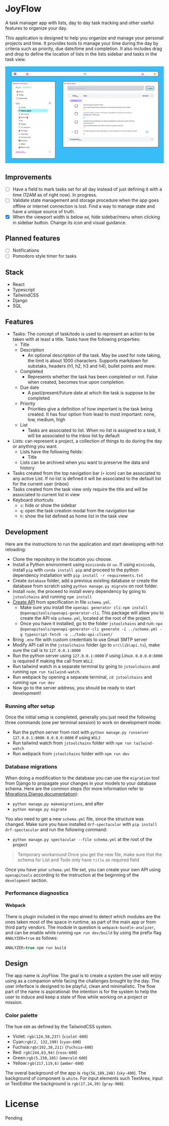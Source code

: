 # JoyFlow

A task manager app with lists, day to day task tracking and other useful features to organize your day.

This application is designed to help you organize and manage your personal projects and time. It provides tools to manage your time during the day by criteria such as priority, due date/time and completion. It also includes drag and drop to define the location of lists in the lists sidebar and tasks in the task view.

![Overview of Todo app](./images/todo-overview.png)

## Improvements

- [ ] Have a field to mark tasks set for all day instead of just defining it with a time (12AM as of right now). In progress.
- [ ] Validate state management and storage procedure when the app goes offline or internet connection is lost. Find a way to manage state and have a unique source of truth.
- [x] When the viewport width is below `md`, hide sidebar/menu when clicking in sidebar button. Change its icon and visual guidance.

## Planned features

- [ ] Notifications
- [ ] Pomodoro style timer for tasks

## Stack

- React
- Typescript
- TailwindCSS
- Django
- SQL

## Features

- Tasks: The concept of task/todo is used to represent an action to be taken with at least a title. Tasks have the following properties:
  - Title
  - Description
    - An optional description of the task. May be used for note taking, the limit is about 1000 characters. Supports markdown for substaks, headers (h1, h2, h3 and h4), bullet points and more.
  - Completed
    - Represents whether the task has been completed or not. False when created, becomes true upon completion.
  - Due date
    - A past/present/future date at which the task is suppose to be completed
  - Priority
    - Priorities give a definition of how important is the task being created. It has four option from least to most important: none, low, medium, high
  - List
    - Tasks are associated to list. When no list is assigned to a task, it will be associated to the inbox list by default
- Lists: can represent a project, a collection of things to do during the day or anything you want.
  - Lists have the following fields:
    - Title
  - Lists can be archived when you want to preserve the data and history
- Tasks created from the top navigation bar (`+` icon) can be associated to any active List. If no list is defined it will be associated to the default list for the current user (inbox)
- Tasks created from the task view only require the title and will be associated to current list in view
- Keyboard shortcuts
  - `s`: hide or show the sidebar
  - `q`: open the task creation modal from the navigation bar
  - `h`: show the list defined as home list in the task view

## Development

Here are the instructions to run the application and start developing with hot reloading:

- Clone the repository in the location you choose.
- Install a Python environment using `miniconda` or `uv`. If using `minicoda`, install `pip` with `conda install pip` and proceed to the python dependency installation with `pip install -r requirements.txt`
- Create `database` folder, add a previous existing database or create the database from scratch using `python manage.py migrate` on root folder.
- Install `node`, the proceed to install every dependency by going to `jstoolchains` and running `npm install`
- [Create API](https://www.saaspegasus.com/guides/modern-javascript-for-django-developers/apis/) from specification in file `schema.yml`.
  - Make sure you install the `openapi generator cli`: `npm install @openapitools/openapi-generator-cli`. This package will allow you to create the API via `schema.yml`, located at the root of the project.
  - Once you have it installed, go to the folder `jstoolchains` and run: `npx @openapitools/openapi-generator-cli generate -i ../schema.yml -g typescript-fetch -o ../todo-api-client/`
- Bring `.env` file with custom credentials to use Gmail SMTP server
- Modify API call in the `jstoolchains` folder (go to `src\lib\api.ts`), make sure the call is to `127.0.0.1:8000`
- Run the python server using `127.0.0.1:8000` if using Linux. `0.0.0.0:8000` is required if making the call from `WSL2`.
- Run tailwind watch in a separate terminal by going to `jstoolchains` and running `npm run tailwind-watch`.
- Run webpack by opening a separate terminal, `cd jstoolchains` and running `npm run dev`
- Now go to the server address, you should be ready to start development!

### Running after setup

Once the initial setup is completed, generally you just need the following three commands (one per terminal session) to work on development mode:

- Run the python server from root with `python manage.py runserver 127.0.0.1:8000`. `0.0.0.0:8000` if using `WSL2`
- Run tailwind watch from `jstoolchains` folder with `npm run tailwind-watch`
- Run webpack from `jstoolchains` folder with `npm run dev`

### Database migrations

When doing a modification to the database you can use the `migration` tool from Django to propagate your changes in your models to your database schema. Here are the common steps (for more information refer to [Migrations Django documentation](https://docs.djangoproject.com/en/5.1/topics/migrations/)):

- `python manage.py makemigrations`, and after
- `python manage.py migrate`

You also need to get a new `schema.yml` file, since the structure was changed. Make sure you have installed `drf-spectacular` with `pip install drf-spectacular` and run the following command:

- `python manage.py spectacular --file schema.yml` at the root of the project

> Temporary workaround
> Once you get the new file, make sure that the schema for List and Todo only have `title` as required field

Once you have your `schema.yml` file set, you can create your own API using `openapitools` according to the instruction at the beginning of the `development` section.

### Performance diagnostics

#### Webpack

There is plugin included in the repo aimed to detect which modules are the ones taken most of the space in runtime, as part of the main app or from third party vendors. The module in question is `webpack-bundle-analyzer`, and can be enable while running `npm run dev/build` by using the prefix flag `ANALYZER=true` as follows:

```js
ANALYZER=true npm run build
```

## Design

The app name is JoyFlow. The goal is to create a system the user will enjoy using as a companion while facing the challenges brought by the day. The user inferface is designed to be playful, clean and minimalistic. The flow part of the name is aspirational: the intention is for the system to help the user to induce and keep a state of flow while working on a project or mission.

### Color palette

The hue `600` as defined by the TailwindCSS system.

- Violet: `rgb(124,58,237)` (`violet-600`)
- Cyan:`rgb(2, 132,199)` (`cyan-600`)
- Fuchsia:`rgb(192,38,211)` (`fuchsia-600`)
- Red: `rgb(244,63,94)` (`rose-600`)
- Green:`rgb(5,150,105)` (`emerald-600`)
- Yellow:`rgb(217,119,6)` (`amber-600`)

The overal background of the app is `rbg(56,189,248)` (`sky-400`). The background of component is `white`. For input elements such TextArea, input or TextEditor the background is `rgb(17,24,39)` (`gray-900`).

# License

Pending
